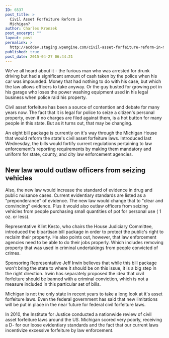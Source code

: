 ```yaml
---
ID: 6537
post_title: >
  Civil Asset Forfeiture Reform in
  Michigan?
author: Charles Kronzek
post_excerpt: ""
layout: post
permalink: >
  http://acddev.staging.wpengine.com/civil-asset-forfeiture-reform-in-michigan.html
published: true
post_date: 2015-04-27 06:44:21
---
```

We've all heard about it - the furious man who was arrested for drunk driving but had a significant amount of cash taken by the police when his car was impounded. Money that had nothing to do with his case, but which the law allows officers to take anyway. Or the guy busted for growing pot in his garage who loses the power washing equipment used in his legal business when police raid his property.<!--more-->

Civil asset forfeiture has been a source of contention and debate for many years now. The fact that it is legal for police to seize a citizen's personal property, even if no charges are filed against them, is a hot button for many people in this state. But as it turns out, that may be changing.

An eight bill package is currently on it's way through the Michigan House that would reform the state's civil asset forfeiture laws. Introduced last Wednesday, the bills would fortify current regulations pertaining to law enforcement's reporting requirements by making them mandatory and uniform for state, county, and city law enforcement agencies.

<h2>New law would outlaw officers from seizing vehicles</h2>

Also, the new law would increase the standard of evidence in drug and public nuisance cases. Current evidentiary standards are listed as a "preponderance" of evidence. The new law would change that to "clear and convincing" evidence. Plus it would also outlaw officers from seizing vehicles from people purchasing small quantities of pot for personal use ( 1 oz. or less).

Representative Klint Kesto, who chairs the House Judiciary Committee, introduced the bipartisan bill package in order to protect the public's right to reclaim their property. He also points out, however, that law enforcement agencies need to be able to do their jobs properly. Which includes removing property that was used in criminal undertakings from people convicted of crimes.

Sponsoring Representative Jeff Irwin believes that while this bill package won't bring the state to where it should be on this issue, it is a big step in the right direction. Irwin has separately proposed the idea that civil forfeiture should be banned with a criminal conviction, which is not a measure included in this particular set of bills.

Michigan is not the only state in recent years to take a long look at it's asset forfeiture laws. Even the federal government has said that new limitations will be put in place in the near future for federal civil forfeiture laws.

In 2010, the Institute for Justice conducted a nationwide review of civil asset forfeiture laws around the US. Michigan scored very poorly, receiving a D- for our loose evidentiary standards and the fact that our current laws incentivize excessive forfeiture by law enforcement.